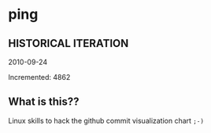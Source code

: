 # ping

## HISTORICAL ITERATION
2010-09-24

Incremented: 4862

## What is this?? 
Linux skills to hack the github commit visualization chart `;-)`
